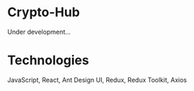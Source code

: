 # Crypto-Hub

Under development...

# Technologies

JavaScript, React, Ant Design UI, Redux, Redux Toolkit, Axios
